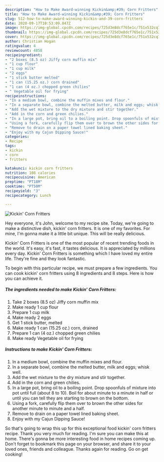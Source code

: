 ```yaml
---
description: "How to Make Award-winning Kickin&amp;#39; Corn Fritters"
title: "How to Make Award-winning Kickin&amp;#39; Corn Fritters"
slug: 512-how-to-make-award-winning-kickin-and-39-corn-fritters
date: 2020-09-17T10:53:09.847Z
image: https://img-global.cpcdn.com/recipes/725d3e8dcf765e1c/751x532cq70/kickin-corn-fritters-recipe-main-photo.jpg
thumbnail: https://img-global.cpcdn.com/recipes/725d3e8dcf765e1c/751x532cq70/kickin-corn-fritters-recipe-main-photo.jpg
cover: https://img-global.cpcdn.com/recipes/725d3e8dcf765e1c/751x532cq70/kickin-corn-fritters-recipe-main-photo.jpg
author: Christian Hogan
ratingvalue: 4
reviewcount: 4858
recipeingredient:
- "2 boxes (8.5 oz) Jiffy corn muffin mix"
- "1 cup flour"
- "1 cup milk"
- "2 eggs"
- "1 stick butter melted"
- "1 can (15.25 oz.) corn drained"
- "1 can (4 oz.) chopped green chilies"
- " Vegetable oil for frying"
recipeinstructions:
- "In a medium bowl, combine the muffin mixes and flour."
- "In a separate bowl, combine the melted butter, milk and eggs; whisk well."
- "Add the wet mixture to the dry mixture and stir together."
- "Add in the corn and green chilies."
- "In a large pot, bring oil to a boiling point. Drop spoonfuls of mixture into pot until full (about 8 to 10). Boil for about minute to a minute in half or until you can tell they are starting to brown on the bottom."
- "Using a fork, carefully flip them over to brown the other sides for another minute to minute and a half."
- "Remove to drain on a paper towel lined baking sheet."
- "Enjoy with my Cajun Dipping Sauce!"
categories:
- Recipe
tags:
- kickin
- corn
- fritters

katakunci: kickin corn fritters 
nutrition: 108 calories
recipecuisine: American
preptime: "PT18M"
cooktime: "PT50M"
recipeyield: "3"
recipecategory: Lunch

---
```



![Kickin&#39; Corn Fritters](https://img-global.cpcdn.com/recipes/725d3e8dcf765e1c/751x532cq70/kickin-corn-fritters-recipe-main-photo.jpg)

Hey everyone, it's John, welcome to my recipe site. Today, we're going to make a distinctive dish, kickin&#39; corn fritters. It is one of my favorites. For mine, I'm gonna make it a little bit unique. This will be really delicious.



Kickin&#39; Corn Fritters is one of the most popular of recent trending foods in the world. It's easy, it's fast, it tastes delicious. It is appreciated by millions every day. Kickin&#39; Corn Fritters is something which I have loved my entire life. They're fine and they look fantastic.


To begin with this particular recipe, we must prepare a few ingredients. You can cook kickin&#39; corn fritters using 8 ingredients and 8 steps. Here is how you can achieve it.

<!--inarticleads1-->

##### The ingredients needed to make Kickin&#39; Corn Fritters:

1. Take 2 boxes (8.5 oz) Jiffy corn muffin mix
1. Make ready 1 cup flour
1. Prepare 1 cup milk
1. Make ready 2 eggs
1. Get 1 stick butter, melted
1. Make ready 1 can (15.25 oz.) corn, drained
1. Prepare 1 can (4 oz.) chopped green chilies
1. Make ready  Vegetable oil for frying




<!--inarticleads2-->

##### Instructions to make Kickin&#39; Corn Fritters:

1. In a medium bowl, combine the muffin mixes and flour.
1. In a separate bowl, combine the melted butter, milk and eggs; whisk well.
1. Add the wet mixture to the dry mixture and stir together.
1. Add in the corn and green chilies.
1. In a large pot, bring oil to a boiling point. Drop spoonfuls of mixture into pot until full (about 8 to 10). Boil for about minute to a minute in half or until you can tell they are starting to brown on the bottom.
1. Using a fork, carefully flip them over to brown the other sides for another minute to minute and a half.
1. Remove to drain on a paper towel lined baking sheet.
1. Enjoy with my Cajun Dipping Sauce!




So that's going to wrap this up for this exceptional food kickin&#39; corn fritters recipe. Thank you very much for reading. I'm sure you can make this at home. There's gonna be more interesting food in home recipes coming up. Don't forget to bookmark this page on your browser, and share it to your loved ones, friends and colleague. Thanks again for reading. Go on get cooking!
